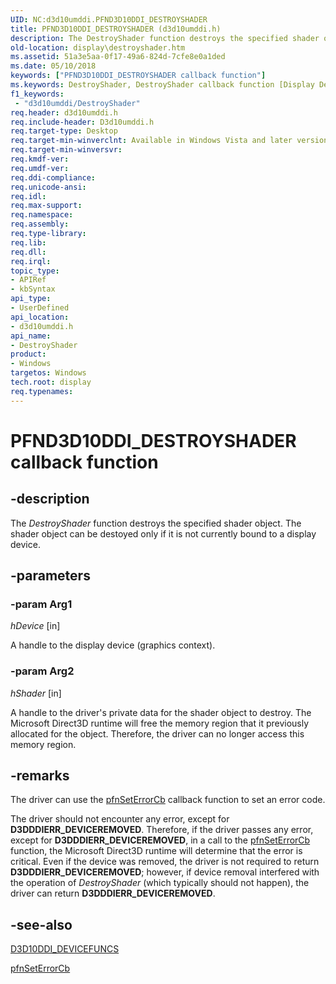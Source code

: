 ```yaml
---
UID: NC:d3d10umddi.PFND3D10DDI_DESTROYSHADER
title: PFND3D10DDI_DESTROYSHADER (d3d10umddi.h)
description: The DestroyShader function destroys the specified shader object. The shader object can be destoyed only if it is not currently bound to a display device.
old-location: display\destroyshader.htm
ms.assetid: 51a3e5aa-0f17-49a6-824d-7cfe8e0a1ded
ms.date: 05/10/2018
keywords: ["PFND3D10DDI_DESTROYSHADER callback function"]
ms.keywords: DestroyShader, DestroyShader callback function [Display Devices], PFND3D10DDI_DESTROYSHADER, PFND3D10DDI_DESTROYSHADER callback, UserModeDisplayDriverDx10_Functions_798387e4-b7c1-4b03-bef7-1dad6931b432.xml, d3d10umddi/DestroyShader, display.destroyshader
f1_keywords:
 - "d3d10umddi/DestroyShader"
req.header: d3d10umddi.h
req.include-header: D3d10umddi.h
req.target-type: Desktop
req.target-min-winverclnt: Available in Windows Vista and later versions of the Windows operating systems.
req.target-min-winversvr: 
req.kmdf-ver: 
req.umdf-ver: 
req.ddi-compliance: 
req.unicode-ansi: 
req.idl: 
req.max-support: 
req.namespace: 
req.assembly: 
req.type-library: 
req.lib: 
req.dll: 
req.irql: 
topic_type:
- APIRef
- kbSyntax
api_type:
- UserDefined
api_location:
- d3d10umddi.h
api_name:
- DestroyShader
product:
- Windows
targetos: Windows
tech.root: display
req.typenames: 
---
```


# PFND3D10DDI_DESTROYSHADER callback function


## -description


The <i>DestroyShader</i> function destroys the specified shader object. The shader object can be destoyed only if it is not currently bound to a display device. 


## -parameters




### -param Arg1

*hDevice* [in]

A handle to the display device (graphics context).

### -param Arg2

*hShader* [in]

A handle to the driver's private data for the shader object to destroy. The Microsoft Direct3D runtime will free the memory region that it previously allocated for the object. Therefore, the driver can no longer access this memory region. 


## -remarks

The driver can use the <a href="https://docs.microsoft.com/windows-hardware/drivers/ddi/d3d10umddi/nc-d3d10umddi-pfnd3d10ddi_seterror_cb">pfnSetErrorCb</a> callback function to set an error code. 



The driver should not encounter any error, except for <b>D3DDDIERR_DEVICEREMOVED</b>. Therefore, if the driver passes any error, except for <b>D3DDDIERR_DEVICEREMOVED</b>, in a call to the <a href="https://docs.microsoft.com/windows-hardware/drivers/ddi/d3d10umddi/nc-d3d10umddi-pfnd3d10ddi_seterror_cb">pfnSetErrorCb</a> function, the Microsoft Direct3D runtime will determine that the error is critical. Even if the device was removed, the driver is not required to return <b>D3DDDIERR_DEVICEREMOVED</b>; however, if device removal interfered with the operation of <i>DestroyShader</i> (which typically should not happen), the driver can return <b>D3DDDIERR_DEVICEREMOVED</b>.




## -see-also




<a href="https://docs.microsoft.com/windows-hardware/drivers/ddi/d3d10umddi/ns-d3d10umddi-d3d10ddi_devicefuncs">D3D10DDI_DEVICEFUNCS</a>



<a href="https://docs.microsoft.com/windows-hardware/drivers/ddi/d3d10umddi/nc-d3d10umddi-pfnd3d10ddi_seterror_cb">pfnSetErrorCb</a>
 

 

